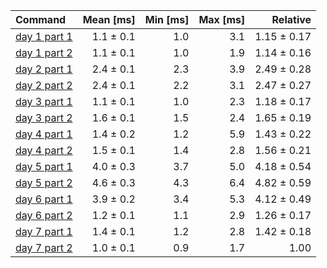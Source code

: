 | Command | Mean [ms] | Min [ms] | Max [ms] | Relative |
|:---|---:|---:|---:|---:|
| [day 1 part 1](/src/bin/day1.rs) | 1.1 ± 0.1 | 1.0 | 3.1 | 1.15 ± 0.17 |
| [day 1 part 2](/src/bin/day1.rs) | 1.1 ± 0.1 | 1.0 | 1.9 | 1.14 ± 0.16 |
| [day 2 part 1](/src/bin/day2.rs) | 2.4 ± 0.1 | 2.3 | 3.9 | 2.49 ± 0.28 |
| [day 2 part 2](/src/bin/day2.rs) | 2.4 ± 0.1 | 2.2 | 3.1 | 2.47 ± 0.27 |
| [day 3 part 1](/src/bin/day3.rs) | 1.1 ± 0.1 | 1.0 | 2.3 | 1.18 ± 0.17 |
| [day 3 part 2](/src/bin/day3.rs) | 1.6 ± 0.1 | 1.5 | 2.4 | 1.65 ± 0.19 |
| [day 4 part 1](/src/bin/day4.rs) | 1.4 ± 0.2 | 1.2 | 5.9 | 1.43 ± 0.22 |
| [day 4 part 2](/src/bin/day4.rs) | 1.5 ± 0.1 | 1.4 | 2.8 | 1.56 ± 0.21 |
| [day 5 part 1](/src/bin/day5.rs) | 4.0 ± 0.3 | 3.7 | 5.0 | 4.18 ± 0.54 |
| [day 5 part 2](/src/bin/day5.rs) | 4.6 ± 0.3 | 4.3 | 6.4 | 4.82 ± 0.59 |
| [day 6 part 1](/src/bin/day6.rs) | 3.9 ± 0.2 | 3.4 | 5.3 | 4.12 ± 0.49 |
| [day 6 part 2](/src/bin/day6.rs) | 1.2 ± 0.1 | 1.1 | 2.9 | 1.26 ± 0.17 |
| [day 7 part 1](/src/bin/day7.rs) | 1.4 ± 0.1 | 1.2 | 2.8 | 1.42 ± 0.18 |
| [day 7 part 2](/src/bin/day7.rs) | 1.0 ± 0.1 | 0.9 | 1.7 | 1.00 |
